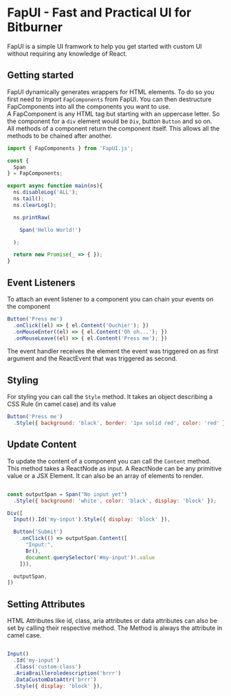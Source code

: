 # FapUI - Fast and Practical UI for Bitburner

FapUI is a simple UI framwork to help you get started with custom UI without requiring any knowledge of React.

## Getting started

FapUI dynamically generates wrappers for HTML elements. To do so you first need to import `FapComponents` from FapUI. You can then destructure FapComponents into all the components you want to use.  
A FapComponent is any HTML tag but starting with an uppercase letter. So the component for a `div` element would be `Div`, button `Button` and so on.  
All methods of a component return the component itself. This allows all the methods to be chained after another.

```js
import { FapComponents } from 'FapUI.js';

const {
  Span
} = FapComponents;

export async function main(ns){
  ns.disableLog('ALL');
  ns.tail();
  ns.clearLog();

  ns.printRaw(

    Span('Hello World!')

  );

  return new Promise(_ => { });
}

```

## Event Listeners

To attach an event listener to a component you can chain your events on the component

```js
Button('Press me')
  .onClick((el) => { el.Content('Ouchie!'); })
  .onMouseEnter((el) => { el.Content('Oh oh...'); })
  .onMouseLeave((el) => { el.Content('Press me'); })
```

The event handler receives the element the event was triggered on as first argument and the ReactEvent that was triggered as second.

## Styling

For styling you can call the `Style` method. It takes an object describing a CSS Rule (in camel case) and its value

```js
Button('Press me')
  .Style({ background: 'black', border: '1px solid red', color: 'red' })
```

## Update Content

To update the content of a component you can call the `Content` method. This method takes a ReactNode as input. A ReactNode can be any primitive value or a JSX Element. It can also be an array of elements to render.

```js

const outputSpan = Span("No input yet")
  .Style({ background: 'white', color: 'black', display: 'block' });

Div([
  Input().Id('my-input').Style({ display: 'block' }),

  Button('Submit')
    .onClick(() => outputSpan.Content([
      "Input:",
      Br(),
      document.querySelector('#my-input')!.value
    ])),

  outputSpan,
])

```

## Setting Attributes

HTML Attributes like id, class, aria attributes or data attributes can also be set by calling their respective method. The Method is always the attribute in camel case.

```js

Input()
  .Id('my-input')
  .Class('custom-class')
  .AriaBrailleroledescription('brrr') 
  .DataCustomDataAttr('brrr')
  .Style({ display: 'block' }),

```
